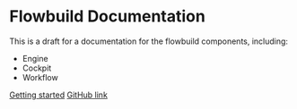 # Flowbuild Documentation

This is a draft for a documentation for the flowbuild components, including:

- Engine
- Cockpit
- Workflow

[Getting started](GETTING_STARTED.html)
[GitHub link](https://github.com/mrgalopes/flowbuild-doc)
